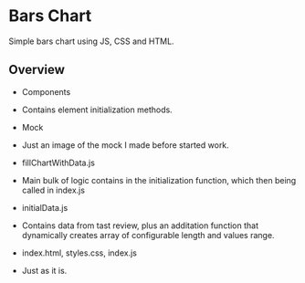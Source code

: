 # Bars Chart

Simple bars chart using JS, CSS and HTML.

## Overview

- Components

* Contains element initialization methods.

- Mock

* Just an image of the mock I made before started work.

- fillChartWithData.js

* Main bulk of logic contains in the initialization function, which then being called in index.js

- initialData.js

* Contains data from tast review, plus an additation function that dynamically creates array of configurable length and values range.

- index.html, styles.css, index.js

* Just as it is.
